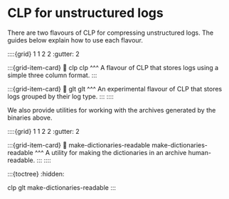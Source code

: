 # CLP for unstructured logs

There are two flavours of CLP for compressing unstructured logs. The guides below explain how to use
each flavour.

::::{grid} 1 1 2 2
:gutter: 2

:::{grid-item-card}
:link: clp
clp
^^^
A flavour of CLP that stores logs using a simple three column format.
:::

:::{grid-item-card}
:link: glt
glt
^^^
An experimental flavour of CLP that stores logs grouped by their log type.
:::
::::

We also provide utilities for working with the archives generated by the binaries above.

::::{grid} 1 1 2 2
:gutter: 2

:::{grid-item-card}
:link: make-dictionaries-readable
make-dictionaries-readable
^^^
A utility for making the dictionaries in an archive human-readable.
:::
::::

:::{toctree}
:hidden:

clp
glt
make-dictionaries-readable
:::
